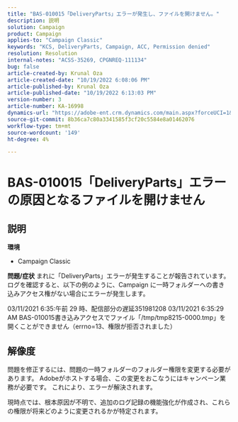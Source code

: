 ```yaml
---
title: "BAS-010015「DeliveryParts」エラーが発生し、ファイルを開けません。"
description: 説明
solution: Campaign
product: Campaign
applies-to: "Campaign Classic"
keywords: "KCS, DeliveryParts, Campaign, ACC, Permission denied"
resolution: Resolution
internal-notes: "ACSS-35269, CPGNREQ-111134"
bug: false
article-created-by: Krunal Oza
article-created-date: "10/19/2022 6:08:06 PM"
article-published-by: Krunal Oza
article-published-date: "10/19/2022 6:13:03 PM"
version-number: 3
article-number: KA-16998
dynamics-url: "https://adobe-ent.crm.dynamics.com/main.aspx?forceUCI=1&pagetype=entityrecord&etn=knowledgearticle&id=27565ff7-d84f-ed11-bba2-00224808679b"
source-git-commit: 8b36ca7c80a3341585f3cf20c5584e8a01462076
workflow-type: tm+mt
source-wordcount: '149'
ht-degree: 4%

---
```


# BAS-010015「DeliveryParts」エラーの原因となるファイルを開けません

## 説明

<b>環境</b>
- Campaign Classic



<b>問題/症状</b>
まれに「DeliveryParts」エラーが発生することが報告されています。 ログを確認すると、以下の例のように、Campaign に一時フォルダーへの書き込みアクセス権がない場合にエラーが発生します。

03/11/2021 6:35:午前 29 時、配信部分の遅延351981208 03/11/2021 6:35:29 AM BAS-010015書き込みアクセスでファイル「/tmp/tmp8215-0000.tmp」を開くことができません（errno=13、権限が拒否されました）




## 解像度


問題を修正するには、問題の一時フォルダーのフォルダー権限を変更する必要があります。 Adobeがホストする場合、この変更をおこなうにはキャンペーン業務が必要です。 これにより、エラーが解決されます。

現時点では、根本原因が不明で、追加のログ記録の機能強化が作成され、これらの権限が将来どのように変更されるかが特定されます。
